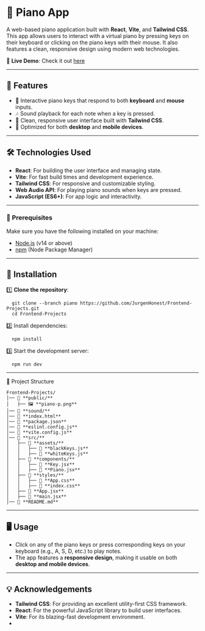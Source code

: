 # 🎹 Piano App

A web-based piano application built with **React**, **Vite**, and **Tailwind CSS**. This app allows users to interact with a virtual piano by pressing keys on their keyboard or clicking on the piano keys with their mouse. It also features a clean, responsive design using modern web technologies.

🌟 **Live Demo**: Check it out [here](https://pianobg.netlify.app/)


---

## 🚀 Features  

- 🎹 Interactive piano keys that respond to both **keyboard** and **mouse** inputs.
- 🎶 Sound playback for each note when a key is pressed.
- 📱 Clean, responsive user interface built with **Tailwind CSS**.
- 🔄 Optimized for both **desktop** and **mobile devices**.

---

## 🛠️ Technologies Used  

- **React**: For building the user interface and managing state.
- **Vite**: For fast build times and development experience.
- **Tailwind CSS**: For responsive and customizable styling.
- **Web Audio API**: For playing piano sounds when keys are pressed.
- **JavaScript (ES6+)**: For app logic and interactivity.

---


### 🔧 Prerequisites  

Make sure you have the following installed on your machine:

- [Node.js](https://nodejs.org/) (v14 or above)
- [npm](https://www.npmjs.com/) (Node Package Manager)

---

## 🚀 Installation  

1️⃣ **Clone the repository**:  
```
  git clone --branch piano https://github.com/JurgenHonest/Frontend-Projects.git
  cd Frontend-Projects

```
2️⃣ Install dependencies:
```
  npm install
```
3️⃣ Start the development server:
```
  npm run dev
```
---

📂 Project Structure
```
Frontend-Projects/
│── 📁 **public/**  
│   ├── 🖼️ **piano-p.png**  
│── 📁 **sound/**  
│── 📄 **index.html**  
│── 📄 **package.json**  
│── 📄 **eslint.config.js**  
│── 📄 **vite.config.js**  
│── 📁 **src/**  
│   ├── 📁 **assets/**  
│   │   ├── 📄 **blackKeys.js**  
│   │   ├── 📄 **whiteKeys.js**  
│   ├── 📁 **components/**  
│   │   ├── 📄 **Key.jsx**  
│   │   ├── 📄 **Piano.jsx**  
│   ├── 📁 **styles/**  
│   │   ├── 📄 **App.css**  
│   │   ├── 📄 **index.css**  
│   ├── 📄 **App.jsx**  
│   ├── 📄 **main.jsx**  
│── 📄 **README.md**
```

---
## 🖥️ Usage
- Click on any of the piano keys or press corresponding keys on your keyboard (e.g., A, S, D, etc.) to play notes.
- The app features a **responsive design**, making it usable on both **desktop and mobile devices**.

---

## 💡 Acknowledgements
- **Tailwind CSS**: For providing an excellent utility-first CSS framework.
- **React**: For the powerful JavaScript library to build user interfaces.
- **Vite**: For its blazing-fast development environment.
- 
